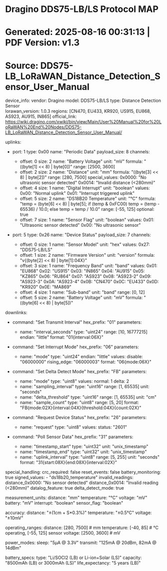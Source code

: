 # Dragino DDS75-LB/LS Protocol MAP
# Generated: 2025-08-16 00:31:13 | PDF Version: v1.3
# Source: DDS75-LB_LoRaWAN_Distance_Detection_Sensor_User_Manual

device_info:
  vendor: Dragino
  model: DDS75-LB/LS
  type: Distance Detection Sensor  
  lorawan_version: 1.0.3
  regions: [CN470, EU433, KR920, US915, EU868, AS923, AU915, IN865]
  official_link: https://wiki.dragino.com/xwiki/bin/view/Main/User%20Manual%20for%20LoRaWAN%20End%20Nodes/DDS75-LB_LoRaWAN_Distance_Detection_Sensor_User_Manual/

uplinks:
  - port: 1
    type: 0x00
    name: "Periodic Data"
    payload_size: 8
    channels:
      - offset: 0
        size: 2
        name: "Battery Voltage"
        unit: "mV"
        formula: "((byte[1] << 8) | byte[0])"
        range: [2500, 3600]
      - offset: 2
        size: 2
        name: "Distance"
        unit: "mm"
        formula: "((byte[3] << 8) | byte[2])"
        range: [280, 7500]
        special_values:
          0x0000: "No ultrasonic sensor detected"
          0x0014: "Invalid distance (<280mm)"
      - offset: 4
        size: 1
        name: "Digital Interrupt"
        unit: "boolean"
        values:
          0x00: "Normal uplink"
          0x01: "Interrupt triggered uplink"
      - offset: 5
        size: 2
        name: "DS18B20 Temperature"
        unit: "°C"
        formula: "temp = (byte[6] << 8) | byte[5]; if (temp & 0xFC00) temp = (temp - 65536) / 10.0; else temp = temp / 10.0"
        range: [-55, 125]
        optional: true
      - offset: 7
        size: 1
        name: "Sensor Flag"
        unit: "boolean"
        values:
          0x01: "Ultrasonic sensor detected"
          0x00: "No ultrasonic sensor"

  - port: 5
    type: 0x26
    name: "Device Status"
    payload_size: 7
    channels:
      - offset: 0
        size: 1
        name: "Sensor Model"
        unit: "hex"
        values:
          0x27: "DDS75-LB/LS"
      - offset: 1
        size: 2
        name: "Firmware Version"
        unit: "version"
        formula: "v{(byte[2] << 8) | byte[1]:04X}"
      - offset: 3
        size: 1
        name: "Frequency Band"
        unit: "band"
        values:
          0x01: "EU868"
          0x02: "US915"
          0x03: "IN865"
          0x04: "AU915"
          0x05: "KZ865"
          0x06: "RU864"
          0x07: "AS923"
          0x08: "AS923-2"
          0x09: "AS923-3"
          0x0A: "AS923-4"
          0x0B: "CN470"
          0x0C: "EU433"
          0x0D: "KR920"
          0x0E: "MA869"
      - offset: 4
        size: 1
        name: "Sub-band"
        unit: "band"
        range: [0, 12]
      - offset: 5
        size: 2
        name: "Battery Voltage"
        unit: "mV"
        formula: "((byte[6] << 8) | byte[5])"

downlinks:
  - command: "Set Transmit Interval"
    hex_prefix: "01"
    parameters:
      - name: "interval_seconds"
        type: "uint24"
        range: [10, 16777215]
        endian: "little"
        format: "01{interval:06X}"
        
  - command: "Set Interrupt Mode"
    hex_prefix: "06"
    parameters:
      - name: "mode"
        type: "uint24"
        endian: "little"
        values:
          disable: "06000000"
          rising_edge: "06000003"
        format: "06{mode:06X}"
        
  - command: "Set Delta Detect Mode"
    hex_prefix: "FB"
    parameters:
      - name: "mode"
        type: "uint8"
        values:
          normal: 1
          delta: 2
      - name: "sampling_interval"
        type: "uint16"
        range: [1, 65535]
        unit: "seconds"
      - name: "delta_threshold"
        type: "uint16"
        range: [1, 65535]
        unit: "cm"
      - name: "sample_count"
        type: "uint8"
        range: [5, 20]
        format: "FB{mode:02X}{interval:04X}{threshold:04X}{count:02X}"
        
  - command: "Request Device Status"
    hex_prefix: "26"
    parameters:
      - name: "request"
        type: "uint8"
        values:
          status: "2601"

  - command: "Poll Sensor Data"
    hex_prefix: "31"
    parameters:
      - name: "timestamp_start"
        type: "uint32"
        unit: "unix_timestamp"
      - name: "timestamp_end"
        type: "uint32"
        unit: "unix_timestamp"
      - name: "uplink_interval"
        type: "uint8"
        range: [5, 255]
        unit: "seconds"
        format: "31{start:08X}{end:08X}{interval:02X}"

special_handling:
  crc_required: false
  reset_events: false
  battery_monitoring: true
  signed_values:
    - "ds18b20_temperature"
  invalid_readings:
    distance_0x0000: "No sensor detected"
    distance_0x0014: "Invalid reading (<280mm)"
  datalog_feature: true
  delta_detect_mode: true
  
measurement_units:
  distance: "mm"
  temperature: "°C"
  voltage: "mV"
  battery: "mV"
  interrupt: "boolean"
  sensor_flag: "boolean"

accuracy:
  distance: "±(1cm + S*0.3%)"
  temperature: "±0.5°C"
  voltage: "±10mV"

operating_ranges:
  distance: [280, 7500]  # mm
  temperature: [-40, 85]  # °C operating, [-55, 125] sensor
  voltage: [2500, 3600]  # mV

power_modes:
  sleep: "5µA @ 3.3V"
  transmit: "125mA @ 20dBm, 82mA @ 14dBm"
  
battery_specs:
  type: "Li/SOCl2 (LB) or Li-ion+Solar (LS)"
  capacity: "8500mAh (LB) or 3000mAh (LS)"
  life_expectancy: "5 years (LB)"
